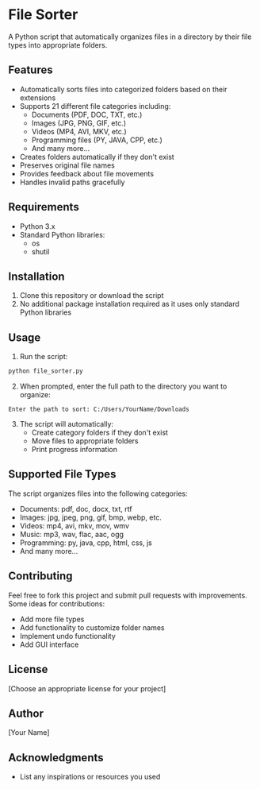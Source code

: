 # File Sorter

A Python script that automatically organizes files in a directory by their file types into appropriate folders.

## Features

- Automatically sorts files into categorized folders based on their extensions
- Supports 21 different file categories including:
  - Documents (PDF, DOC, TXT, etc.)
  - Images (JPG, PNG, GIF, etc.)
  - Videos (MP4, AVI, MKV, etc.)
  - Programming files (PY, JAVA, CPP, etc.)
  - And many more...
- Creates folders automatically if they don't exist
- Preserves original file names
- Provides feedback about file movements
- Handles invalid paths gracefully

## Requirements

- Python 3.x
- Standard Python libraries:
  - os
  - shutil

## Installation

1. Clone this repository or download the script
2. No additional package installation required as it uses only standard Python libraries

## Usage

1. Run the script:
```bash
python file_sorter.py
```

2. When prompted, enter the full path to the directory you want to organize:
```
Enter the path to sort: C:/Users/YourName/Downloads
```

3. The script will automatically:
   - Create category folders if they don't exist
   - Move files to appropriate folders
   - Print progress information

## Supported File Types

The script organizes files into the following categories:

- Documents: pdf, doc, docx, txt, rtf
- Images: jpg, jpeg, png, gif, bmp, webp, etc.
- Videos: mp4, avi, mkv, mov, wmv
- Music: mp3, wav, flac, aac, ogg
- Programming: py, java, cpp, html, css, js
- And many more...

## Contributing

Feel free to fork this project and submit pull requests with improvements. Some ideas for contributions:
- Add more file types
- Add functionality to customize folder names
- Implement undo functionality
- Add GUI interface

## License

[Choose an appropriate license for your project]

## Author

[Your Name]

## Acknowledgments

- List any inspirations or resources you used

